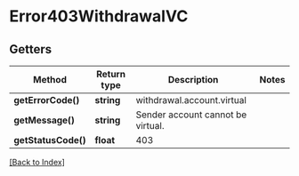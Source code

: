 # Error403WithdrawalVC

## Getters

Method | Return type | Description | Notes
------------ | ------------- | ------------- | -------------
**getErrorCode()** | **string** | withdrawal.account.virtual |
**getMessage()** | **string** | Sender account cannot be virtual. |
**getStatusCode()** | **float** | 403 |

[[Back to Index]](../index.md)
